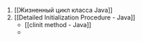 
1. [[Жизненный цикл класса Java]]
2. [[Detailed Initialization Procedure - Java]]
    - [[clinit method - Java]]
    - 
